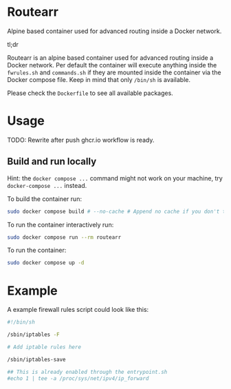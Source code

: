 # Routearr
Alpine based container used for advanced routing inside a Docker network.

tl;dr

Routearr is an alpine based container used for advanced routing inside a Docker network. Per default the container will execute anything inside the `fwrules.sh` and `commands.sh` if they are mounted inside the container via the Docker compose file. Keep in mind that only `/bin/sh` is available.

Please check the `Dockerfile` to see all available packages.

# Usage
TODO: Rewrite after push ghcr.io workflow is ready.

## Build and run locally
Hint: the `docker compose ...` command might not work on your machine, try `docker-compose ...` instead.

To build the container run:
```bash
sudo docker compose build # --no-cache # Append no cache if you don't trust Docker caching
```

To run the container interactively run:
```bash
sudo docker compose run --rm routearr
```

To run the container:
```bash
sudo docker compose up -d
```

# Example
A example firewall rules script could look like this:
```bash
#!/bin/sh

/sbin/iptables -F

# Add iptable rules here

/sbin/iptables-save

## This is already enabled through the entrypoint.sh
#echo 1 | tee -a /proc/sys/net/ipv4/ip_forward
```
